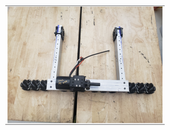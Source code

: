 <table>
<tr> 
<td>
<img src="docs/assets/intake/20220203_162148.jpg"
style="float: left; max-width: 100%; height: auto; margin-right: 300px;"/>
</td>
</tr>
</table>
